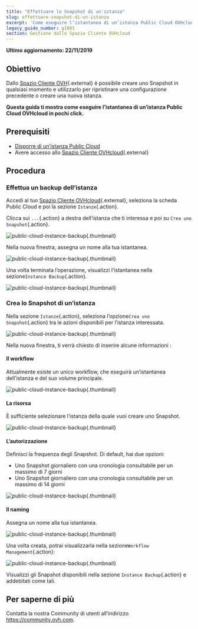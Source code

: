 ```yaml
---
title: "Effettuare lo Snapshot di un'istanza"
slug: effettuare-snapshot-di-un-istanza
excerpt: 'Come eseguire l’istantanea di un’istanza Public Cloud OVHcloud'
legacy_guide_number: g1881
section: Gestione dallo Spazio Cliente OVHcloud
---
```


**Ultimo aggiornamento: 22/11/2019**

## Obiettivo

Dallo [Spazio Cliente OVH](https://www.ovh.com/auth/?action=gotomanager&from=https://www.ovh.it/&ovhSubsidiary=it){.external} è possibile creare uno Snapshot in qualsiasi momento e utilizzarlo per ripristinare una configurazione precedente o creare una nuova istanza.

**Questa guida ti mostra come eseguire l’istantanea di un’istanza Public Cloud OVHcloud in pochi click.**

## Prerequisiti

- [Disporre di un’istanza Public Cloud](https://docs.ovh.com/it/public-cloud/crea_unistanza_dallo_spazio_cliente_ovh/)
- Avere accesso allo [Spazio Cliente OVHcloud](https://www.ovh.com/auth/?action=gotomanager&from=https://www.ovh.it/&ovhSubsidiary=it){.external}

## Procedura

### Effettua un backup dell’istanza

Accedi al tuo [Spazio Cliente OVHcloud](https://www.ovh.com/auth/?action=gotomanager&from=https://www.ovh.it/&ovhSubsidiary=it){.external}, seleziona la scheda Public Cloud e poi la sezione `Istanze`{.action}.

Clicca sui `...`{.action} a destra dell’istanza che ti interessa e poi su `Crea uno Snapshot`{.action}.

![public-cloud-instance-backup](images/createbackup1.png){.thumbnail}

Nella nuova finestra, assegna un nome alla tua istantanea.

![public-cloud-instance-backup](images/createbackup2.png){.thumbnail}

Una volta terminata l’operazione, visualizzi l’istantanea nella sezione`Instance Backup`{.action}.

![public-cloud-instance-backup](images/createbackup3.png){.thumbnail}

### Crea lo Snapshot di un’istanza

Nella sezione `Istanze`{.action}, seleziona l’opzione`Crea uno Snapshot`{.action} tra le azioni disponibili per l’istanza interessata.

![public-cloud-instance-backup](images/createbackup4.png){.thumbnail}

Nella nuova finestra, ti verrà chiesto di inserire alcune informazioni :

#### **Il workflow** 

Attualmente esiste un unico workflow, che eseguirà un’istantanea dell’istanza e del suo volume principale.

![public-cloud-instance-backup](images/createbackup5.png){.thumbnail}

#### **La risorsa** 

È sufficiente selezionare l’istanza della quale vuoi creare uno Snapshot.

![public-cloud-instance-backup](images/createbackup6.png){.thumbnail}

#### **L’autorizzazione** 

Definisci la frequenza degli Snapshot. Di default, hai due opzioni:

* Uno Snapshot giornaliero con una cronologia consultabile per un massimo di 7 giorni 
* Uno Snapshot giornaliero con una cronologia consultabile per un massimo di 14 giorni

![public-cloud-instance-backup](images/createbackup7.png){.thumbnail}

    
#### **Il naming** 

Assegna un nome alla tua istantanea.
 
![public-cloud-instance-backup](images/createbackup8.png){.thumbnail}

Una volta creata, potrai visualizzarla nella sezione`Workflow Management`{.action}:

![public-cloud-instance-backup](images/createbackup9.png){.thumbnail}

Visualizzi gli Snapshot disponibili nella sezione `Instance Backup`{.action} e addebitati come tali.


## Per saperne di più

Contatta la nostra Community di utenti all’indirizzo <https://community.ovh.com>.